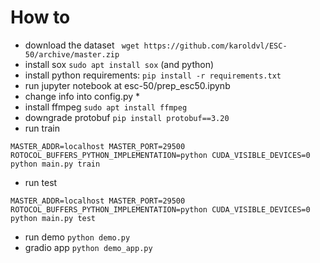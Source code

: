 # How to

* download the dataset ` wget https://github.com/karoldvl/ESC-50/archive/master.zip`
* install sox `sudo apt install sox` (and python)
* install python requirements: `pip install -r requirements.txt`
* run jupyter notebook at esc-50/prep_esc50.ipynb
* change info into config.py
    *
* install ffmpeg `sudo apt install ffmpeg`
* downgrade protobuf `pip install protobuf==3.20`
* run train 
```
MASTER_ADDR=localhost MASTER_PORT=29500 ROTOCOL_BUFFERS_PYTHON_IMPLEMENTATION=python CUDA_VISIBLE_DEVICES=0 python main.py train
```
* run test
```
MASTER_ADDR=localhost MASTER_PORT=29500 ROTOCOL_BUFFERS_PYTHON_IMPLEMENTATION=python CUDA_VISIBLE_DEVICES=0 python main.py test
```
* run demo ```python demo.py```
* gradio app ```python demo_app.py```